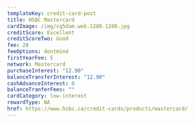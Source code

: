 ```yaml
---
templateKey: credit-card-post
title: HSBC Mastercard
cardImage: /img/cq5dam.web.1280.1280.jpg
creditScore: Excellent
creditScoreTwo: Good
fee: 28
feeOptions: dontmind
firstYearFee: 5
network: Mastercard
purchaseInterest: "12.90"
balanceTransferInterest: "12.90"
cashAdvanceInterest: 0
balanceTranferFees: ""
cardCategory: low-interest
rewardType: NA
href: https://www.hsbc.ca/credit-cards/products/mastercard/
---
```

